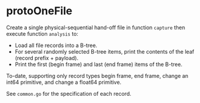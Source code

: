 # protoOneFile
Create a single physical-sequential hand-off file in function `capture` then execute function `analysis` to:
* Load all file records into a B-tree.
* For several randomly selected B-tree items, print the contents of the leaf (record prefix + payload).
* Print the first (begin frame) and last (end frame) items of the B-tree.

To-date, supporting only record types begin frame, end frame, change an int64 primitive, and change a float64 primitive.

See `common.go` for the specification of each record.
